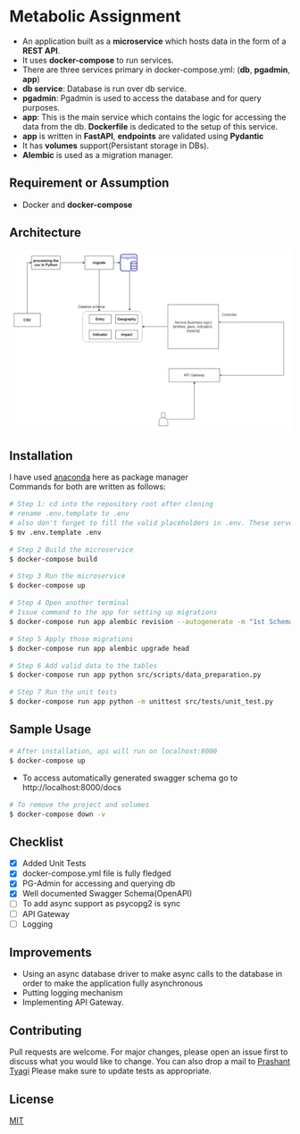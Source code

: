 # Metabolic Assignment

* An application built as a **microservice** which hosts data in the form of a **REST API**.
* It uses **docker-compose** to run services.
* There are three services primary in docker-compose.yml: (**db**, **pgadmin**, **app**)
* **db service**: Database is run over db service.
* **pgadmin**: Pgadmin is used to access the database and for query purposes.
* **app**: This is the main service which contains the logic for accessing the data from the db. **Dockerfile** is dedicated to the setup of this service.
* **app** is written in **FastAPI**, **endpoints** are validated using **Pydantic**
* It has **volumes** support(Persistant storage in DBs).
* **Alembic** is used as a migration manager.

## Requirement or Assumption
* Docker and **docker-compose**
 
## Architecture
 ![pipeline_daltix_cli](architecture/diagram.png)


## Installation

I have used [anaconda](https://www.anaconda.com/products/individual) here as package manager\
Commands for both are written as follows:
```bash
# Step 1: cd into the repository root after cloning
# rename .env.template to .env
# also don't forget to fill the valid placeholders in .env. These serve as environment variables
$ mv .env.template .env
```
```bash
# Step 2 Build the microservice
$ docker-compose build
```
```bash
# Step 3 Run the microservice
$ docker-compose up
```
```bash
# Step 4 Open another terminal 
# Issue command to the app for setting up migrations
$ docker-compose run app alembic revision --autogenerate -m "1st Schema Migration"
```
```bash
# Step 5 Apply those migrations
$ docker-compose run app alembic upgrade head
```
```bash
# Step 6 Add valid data to the tables 
$ docker-compose run app python src/scripts/data_preparation.py
```
```bash
# Step 7 Run the unit tests
$ docker-compose run app python -m unittest src/tests/unit_test.py
```



## Sample Usage

```bash
# After installation, api will run on localhost:8000
$ docker-compose up
```
* To access automatically generated swagger schema go to http://localhost:8000/docs

```bash
# To remove the project and volumes
$ docker-compose down -v
```

## Checklist
- [x] Added Unit Tests
- [x] docker-compose.yml file is fully fledged
- [x] PG-Admin for accessing and querying db
- [x] Well documented Swagger Schema(OpenAPI)  
- [ ] To add async support as psycopg2 is sync
- [ ] API Gateway
- [ ] Logging

## Improvements
* Using an async database driver to make async calls to the database in order to make the application fully asynchronous
* Putting logging mechanism
* Implementing API Gateway.

## Contributing
Pull requests are welcome. For major changes, please open an issue first to discuss what you would like to change.
You can also drop a mail to [Prashant Tyagi](mailto:tyagi.prashant0099@gmail.com)
Please make sure to update tests as appropriate.

## License
[MIT](https://choosealicense.com/licenses/mit/)